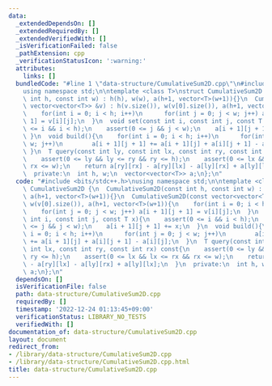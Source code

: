 ```yaml
---
data:
  _extendedDependsOn: []
  _extendedRequiredBy: []
  _extendedVerifiedWith: []
  _isVerificationFailed: false
  _pathExtension: cpp
  _verificationStatusIcon: ':warning:'
  attributes:
    links: []
  bundledCode: "#line 1 \"data-structure/CumulativeSum2D.cpp\"\n#include <bits/stdc++.h>\n\
    using namespace std;\n\ntemplate <class T>\nstruct CumulativeSum2D {\n  CumulativeSum2D(const\
    \ int h, const int w) : h(h), w(w), a(h+1, vector<T>(w+1)){}\n  CumulativeSum2D(const\
    \ vector<vector<T>> &v) : h(v.size()), w(v[0].size()), a(h+1, vector<T>(w+1)){\n\
    \    for(int i = 0; i < h; i++)\n      for(int j = 0; j < w; j++) a[i + 1][j +\
    \ 1] = v[i][j];\n  }\n  void set(const int i, const int j, const T x){\n    assert(0\
    \ <= i && i < h);\n    assert(0 <= j && j < w);\n    a[i + 1][j + 1] += x;\n \
    \ }\n  void build(){\n    for(int i = 0; i < h; i++)\n      for(int j = 0; j <\
    \ w; j++)\n        a[i + 1][j + 1] += a[i + 1][j] + a[i][j + 1] - a[i][j];\n \
    \ }\n  T query(const int ly, const int lx, const int ry, const int rx) const{\n\
    \    assert(0 <= ly && ly <= ry && ry <= h);\n    assert(0 <= lx && lx <= rx &&\
    \ rx <= w);\n    return a[ry][rx] - a[ry][lx] - a[ly][rx] + a[ly][lx];\n  }\n\
    \  private:\n  int h, w;\n  vector<vector<T>> a;\n};\n"
  code: "#include <bits/stdc++.h>\nusing namespace std;\n\ntemplate <class T>\nstruct\
    \ CumulativeSum2D {\n  CumulativeSum2D(const int h, const int w) : h(h), w(w),\
    \ a(h+1, vector<T>(w+1)){}\n  CumulativeSum2D(const vector<vector<T>> &v) : h(v.size()),\
    \ w(v[0].size()), a(h+1, vector<T>(w+1)){\n    for(int i = 0; i < h; i++)\n  \
    \    for(int j = 0; j < w; j++) a[i + 1][j + 1] = v[i][j];\n  }\n  void set(const\
    \ int i, const int j, const T x){\n    assert(0 <= i && i < h);\n    assert(0\
    \ <= j && j < w);\n    a[i + 1][j + 1] += x;\n  }\n  void build(){\n    for(int\
    \ i = 0; i < h; i++)\n      for(int j = 0; j < w; j++)\n        a[i + 1][j + 1]\
    \ += a[i + 1][j] + a[i][j + 1] - a[i][j];\n  }\n  T query(const int ly, const\
    \ int lx, const int ry, const int rx) const{\n    assert(0 <= ly && ly <= ry &&\
    \ ry <= h);\n    assert(0 <= lx && lx <= rx && rx <= w);\n    return a[ry][rx]\
    \ - a[ry][lx] - a[ly][rx] + a[ly][lx];\n  }\n  private:\n  int h, w;\n  vector<vector<T>>\
    \ a;\n};\n"
  dependsOn: []
  isVerificationFile: false
  path: data-structure/CumulativeSum2D.cpp
  requiredBy: []
  timestamp: '2022-12-24 01:13:45+09:00'
  verificationStatus: LIBRARY_NO_TESTS
  verifiedWith: []
documentation_of: data-structure/CumulativeSum2D.cpp
layout: document
redirect_from:
- /library/data-structure/CumulativeSum2D.cpp
- /library/data-structure/CumulativeSum2D.cpp.html
title: data-structure/CumulativeSum2D.cpp
---
```

